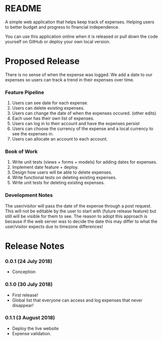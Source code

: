 README
======

A simple web application that helps keep track of expenses. Helping users to better budget and progress to financial independence.

You can use this application online when it is released or pull down the code yourself on GitHub or deploy your own local version.

Proposed Release
================

There is no sense of when the expense was logged. We add a date to our expenses
so users can track a trend in their expenses over time.

### Feature Pipeline
1. Users can see date for each expense.
2. Users can delete existing expenses.
3. Users can change the date of when the expenses occured. (other edits)
4. Each user has their own list of expenses.
5. Users can log in to their account and have the expenses persist
6. Users can choose the currency of the expense and a local currency to see the expenses in.
7. Users can allocate an account to each account.

### Book of Work
1. Write unit tests (views + forms + models) for adding dates for expenses.
2. Implement date feature + deploy.
3. Design how users will be able to delete expenses.
4. Write functional tests on deleting existing expenses.
5. Write unit tests for deleting existing expenses.

### Development Notes

The user/visitor will pass the date of the expense through a post request. This
will not be editable by the user to start with (future release feature) but
still will be visible for them to see. The reason to adopt this approach is
because if the web server was to decide the date this may differ to what the
user/visitor expects due to timezone differences!

Release Notes
=============

### 0.0.1 (24 July 2018)

* Conception

### 0.1.0 (30 July 2018)

* First release!
* Global list that everyone can access and log expenses that never disappear!

### 0.1.1 (3 August 2018)

* Deploy the live website
* Expense validation.
